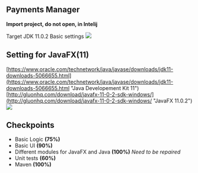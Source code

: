 ## Payments Manager ##
**Import project, do not open, in Intelij**

Target JDK 11.0.2
Basic settings
![](https://i.ibb.co/QNXKkqx/compiler.png)

## **Setting for JavaFX(11)** ##
[https://www.oracle.com/technetwork/java/javase/downloads/jdk11-downloads-5066655.html](https://www.oracle.com/technetwork/java/javase/downloads/jdk11-downloads-5066655.html "Java Developement Kit 11")
[http://gluonhq.com/download/javafx-11-0-2-sdk-windows/](http://gluonhq.com/download/javafx-11-0-2-sdk-windows/ "JavaFX 11.0.2")
![](https://i.ibb.co/j8NkkkY/setting.jpg)
## Checkpoints ##
- Basic Logic **(75%)**
- Basic UI **(90%)**
- Different modules for JavaFX and Java **(100%)** *Need to be repaired*
- Unit tests **(60%)**
- Maven **(100%)**


